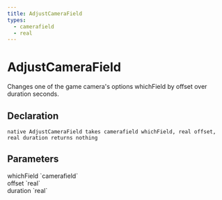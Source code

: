 ```yaml
---
title: AdjustCameraField
types:
  - camerafield
  - real
---
```


# AdjustCameraField
Changes one of the game camera's options whichField by offset over duration seconds.

## Declaration

```
native AdjustCameraField takes camerafield whichField, real offset, real duration returns nothing
```

## Parameters
<dl>
  <dt>whichField `camerafield`</dt>
  <dd></dd>

  <dt>offset `real`</dt>
  <dd></dd>

  <dt>duration `real`</dt>
  <dd></dd>
</dl>